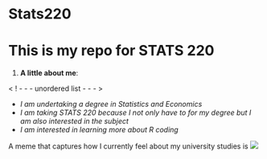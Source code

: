 # **Stats220**

# **This is my repo for STATS 220** 

1. **A little about me**:

< ! - - - unordered list - - - >

* *I am undertaking a degree in Statistics and Economics* 
* *I am taking STATS 220 because I not only have to for my degree but I am also interested in the subject*
* *I am interested in learning more about R coding*

A meme that captures how I currently feel about my university studies is ![](https://c.tenor.com/8druEACXtX8AAAAd/tenor.gif)
